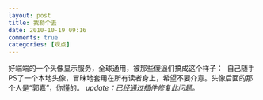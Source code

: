 ```yaml
---
layout: post
title: 我勒个去
date: 2010-10-19 09:16
comments: true
categories: [观点]
---
```


好端端的一个头像显示服务，全球通用，被那些傻逼们搞成这个样子：
<img class="aligncenter size-full wp-image-337" title="2010-10-19-1-40-32" src="http://yuguo.us/files/2010/10/2010-10-19-1-40-32.png" alt=""   />
自己随手PS了一个本地头像，冒昧地套用在所有读者身上，希望不要介意。头像后面的那个人是“郭嘉”，你懂的。
<img class="aligncenter size-full wp-image-338" title="2010-10-19-1-40-59" src="http://yuguo.us/files/2010/10/2010-10-19-1-40-59.png" alt=""   /><em>update：已经通过插件修复此问题。</em>
